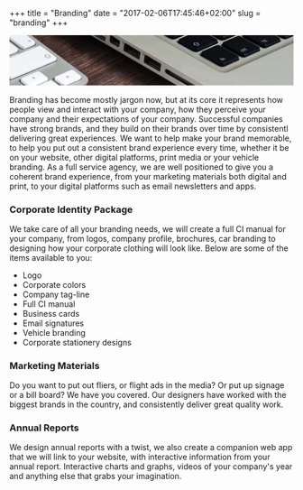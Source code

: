 +++
title = "Branding"
date = "2017-02-06T17:45:46+02:00"
slug = "branding"
+++


<p class='service-img' markdown='1'>
<img src="/img/banners/banner-1.jpg" alt="Web and Mobile">
</p>

Branding has become mostly jargon now, but at its core it represents how people view and interact with your company,
how they perceive your company and their expectations of your company. Successful companies have strong brands, and they build on their brands over time by consistentl
delivering great experiences. We want to help make your brand memorable, to help you put out a consistent brand
experience every time, whether it be on your website, other digital platforms, print media or your vehicle branding.
As a full service agency, we are well positioned to give you a coherent brand experience, from your marketing materials both digital
and print, to your digital platforms such as email newsletters and apps.

### Corporate Identity Package
We take care of all your branding needs, we will create a full CI manual for your company, from logos, company profile, brochures, car branding to designing how your corporate clothing will look like.
Below are some of the items available to you:
<br>
* Logo<br>
* Corporate colors<br>
* Company tag-line<br>
* Full CI manual<br>
* Business cards<br>
* Email signatures<br>
* Vehicle branding<br>
* Corporate stationery designs<br>


### Marketing Materials
Do you want to put out fliers, or flight ads in the media? Or put up signage or a bill board? We have you covered. Our designers have worked with the biggest brands in the country, and consistently deliver great quality work.

### Annual Reports
We design annual reports with a twist, we also create a companion web app that we will link to your website, with interactive information from your annual report.
Interactive charts and graphs, videos of your company's year and anything else that grabs your imagination.